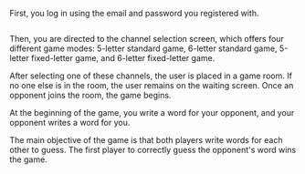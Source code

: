 First, you log in using the email and password you registered with.
<p syle="display: inline;">
  <img src="" />
</p>

Then, you are directed to the channel selection screen, which offers four different game modes: 5-letter standard game, 6-letter standard game, 5-letter fixed-letter game, and 6-letter fixed-letter game.

After selecting one of these channels, the user is placed in a game room. If no one else is in the room, the user remains on the waiting screen. Once an opponent joins the room, the game begins.

At the beginning of the game, you write a word for your opponent, and your opponent writes a word for you. 


The main objective of the game is that both players write words for each other to guess. The first player to correctly guess the opponent's word wins the game.

